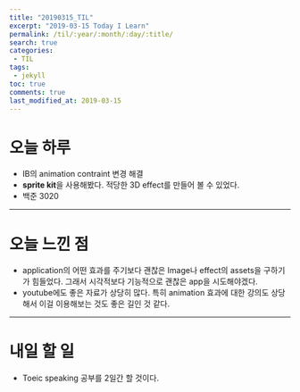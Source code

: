 ```yaml
---
title: "20190315_TIL"
excerpt: "2019-03-15 Today I Learn"
permalink: /til/:year/:month/:day/:title/
search: true
categories:
 - TIL
tags:
 - jekyll
toc: true
comments: true
last_modified_at: 2019-03-15
---
```


# 오늘 하루
- IB의 animation contraint 변경 해결
- **sprite kit**을 사용해봤다. 적당한 3D effect를 만들어 볼 수 있었다. 
- 백준 3020

---
# 오늘 느낀 점
- application의 어떤 효과를 주기보다 괜찮은 Image나 effect의 assets을 구하기가 힘들었다. 그래서 시각적보다 기능적으로 괜찮은 app을 시도해야겠다.
- youtube에도 좋은 자료가 상당히 많다. 특히 animation 효과에 대한 강의도 상당해서 이걸 이용해보는 것도 좋은 길인 것 같다.

---
# 내일 할 일
- Toeic speaking 공부를 2일간 할 것이다.
